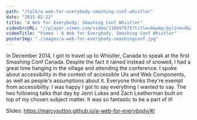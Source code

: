 ```yaml
---
path: "/talk/a-web-for-everybody-smashing-conf-whistler"
date: "2015-02-22"
title: "A Web for Everybody: Smashing Conf Whistler"
videoSrcURL: "//player.vimeo.com/video/118697675?title=0&amp;byline=0&amp;portrait=0"
videoTitle: "Vimeo - A Web for Everybody, Smashing Conf Whistler"
posterImg: "./images/a-web-for-everybody-smashingconf.jpg"
---
```


In December 2014, I got to travel up to Whistler, Canada to speak at the first Smashing Conf Canada. Despite the fact it rained instead of snowed, I had a great time hanging in the village and attending the conference. I spoke about accessibility in the context of accessible UIs and Web Components, as well as people's assumptions about it. Everyone thinks they're exempt from accessibility. I was happy I got to say everything I wanted to say. The two following talks that day by Jenn Lukas and Zach Leatherman built on top of my chosen subject matter. It was so fantastic to be a part of it!

Slides: <a href="https://marcysutton.github.io/a-web-for-everybody/#/" title="Link opens in a new window" target="_blank">https://marcysutton.github.io/a-web-for-everybody/#/</a>